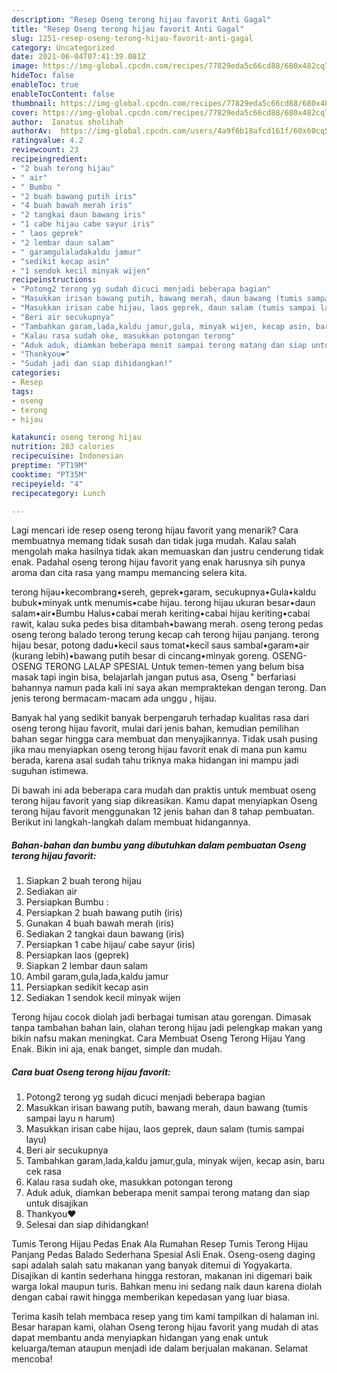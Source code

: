 ```yaml
---
description: "Resep Oseng terong hijau favorit Anti Gagal"
title: "Resep Oseng terong hijau favorit Anti Gagal"
slug: 1251-resep-oseng-terong-hijau-favorit-anti-gagal
category: Uncategorized
date: 2021-06-04T07:41:39.081Z
image: https://img-global.cpcdn.com/recipes/77829eda5c66cd88/680x482cq70/oseng-terong-hijau-favorit-foto-resep-utama.jpg
hideToc: false
enableToc: true
enableTocContent: false
thumbnail: https://img-global.cpcdn.com/recipes/77829eda5c66cd88/680x482cq70/oseng-terong-hijau-favorit-foto-resep-utama.jpg
cover: https://img-global.cpcdn.com/recipes/77829eda5c66cd88/680x482cq70/oseng-terong-hijau-favorit-foto-resep-utama.jpg
author:  Ianatus sholihah
authorAv:  https://img-global.cpcdn.com/users/4a9f6b18afcd161f/60x60cq50/avatar.jpg
ratingvalue: 4.2
reviewcount: 23
recipeingredient:
- "2 buah terong hijau"
- " air"
- " Bumbu "
- "2 buah bawang putih iris"
- "4 buah bawah merah iris"
- "2 tangkai daun bawang iris"
- "1 cabe hijau cabe sayur iris"
- " laos geprek"
- "2 lembar daun salam"
- " garamgulaladakaldu jamur"
- "sedikit kecap asin"
- "1 sendok kecil minyak wijen"
recipeinstructions:
- "Potong2 terong yg sudah dicuci menjadi beberapa bagian"
- "Masukkan irisan bawang putih, bawang merah, daun bawang (tumis sampai layu n harum)"
- "Masukkan irisan cabe hijau, laos geprek, daun salam (tumis sampai layu)"
- "Beri air secukupnya"
- "Tambahkan garam,lada,kaldu jamur,gula, minyak wijen, kecap asin, baru cek rasa"
- "Kalau rasa sudah oke, masukkan potongan terong"
- "Aduk aduk, diamkan beberapa menit sampai terong matang dan siap untuk disajikan"
- "Thankyou❤️"
- "Sudah jadi dan siap dihidangkan!"
categories:
- Resep
tags:
- oseng
- terong
- hijau

katakunci: oseng terong hijau 
nutrition: 283 calories
recipecuisine: Indonesian
preptime: "PT19M"
cooktime: "PT35M"
recipeyield: "4"
recipecategory: Lunch

---
```



Lagi mencari ide resep oseng terong hijau favorit yang menarik? Cara membuatnya memang tidak susah dan tidak juga mudah. Kalau salah mengolah maka hasilnya tidak akan memuaskan dan justru cenderung tidak enak. Padahal oseng terong hijau favorit yang enak harusnya sih punya aroma dan cita rasa yang mampu memancing selera kita.


terong hijau•kecombrang•sereh, geprek•garam, secukupnya•Gula•kaldu bubuk•minyak untk menumis•cabe hijau. terong hijau ukuran besar•daun salam•air•Bumbu Halus•cabai merah keriting•cabai hijau keriting•cabai rawit, kalau suka pedes bisa ditambah•bawang merah. oseng terong pedas oseng terong balado terong terung kecap cah terong hijau panjang. terong hijau besar, potong dadu•kecil saus tomat•kecil saus sambal•garam•air (kurang lebih)•bawang putih besar di cincang•minyak goreng. OSENG-OSENG TERONG LALAP SPESIAL Untuk temen-temen yang belum bisa masak tapi ingin bisa, belajarlah jangan putus asa, Oseng &#34; berfariasi bahannya namun pada kali ini saya akan mempraktekan dengan terong. Dan jenis terong bermacam-macam ada unggu , hijau.

Banyak hal yang sedikit banyak berpengaruh terhadap kualitas rasa dari oseng terong hijau favorit, mulai dari jenis bahan, kemudian pemilihan bahan segar hingga cara membuat dan menyajikannya. Tidak usah pusing jika mau menyiapkan oseng terong hijau favorit enak di mana pun kamu berada, karena asal sudah tahu triknya maka hidangan ini mampu jadi suguhan istimewa.


Di bawah ini ada beberapa cara mudah dan praktis untuk membuat oseng terong hijau favorit yang siap dikreasikan. Kamu dapat menyiapkan Oseng terong hijau favorit menggunakan 12 jenis bahan dan 8 tahap pembuatan. Berikut ini langkah-langkah dalam membuat hidangannya.

<!--inarticleads1-->

##### Bahan-bahan dan bumbu yang dibutuhkan dalam pembuatan Oseng terong hijau favorit:

1. Siapkan 2 buah terong hijau
1. Sediakan  air
1. Persiapkan  Bumbu :
1. Persiapkan 2 buah bawang putih (iris)
1. Gunakan 4 buah bawah merah (iris)
1. Sediakan 2 tangkai daun bawang (iris)
1. Persiapkan 1 cabe hijau/ cabe sayur (iris)
1. Persiapkan  laos (geprek)
1. Siapkan 2 lembar daun salam
1. Ambil  garam,gula,lada,kaldu jamur
1. Persiapkan sedikit kecap asin
1. Sediakan 1 sendok kecil minyak wijen


Terong hijau cocok diolah jadi berbagai tumisan atau gorengan. Dimasak tanpa tambahan bahan lain, olahan terong hijau jadi pelengkap makan yang bikin nafsu makan meningkat. Cara Membuat Oseng Terong Hijau Yang Enak. Bikin ini aja, enak banget, simple dan mudah. 

<!--inarticleads2-->

##### Cara buat Oseng terong hijau favorit:

1. Potong2 terong yg sudah dicuci menjadi beberapa bagian
1. Masukkan irisan bawang putih, bawang merah, daun bawang (tumis sampai layu n harum)
1. Masukkan irisan cabe hijau, laos geprek, daun salam (tumis sampai layu)
1. Beri air secukupnya
1. Tambahkan garam,lada,kaldu jamur,gula, minyak wijen, kecap asin, baru cek rasa
1. Kalau rasa sudah oke, masukkan potongan terong
1. Aduk aduk, diamkan beberapa menit sampai terong matang dan siap untuk disajikan
1. Thankyou❤️
1. Selesai dan siap dihidangkan!

Tumis Terong Hijau Pedas Enak Ala Rumahan Resep Tumis Terong Hijau Panjang Pedas Balado Sederhana Spesial Asli Enak. Oseng-oseng daging sapi adalah salah satu makanan yang banyak ditemui di Yogyakarta. Disajikan di kantin sederhana hingga restoran, makanan ini digemari baik warga lokal maupun turis. Bahkan menu ini sedang naik daun karena diolah dengan cabai rawit hingga memberikan kepedasan yang luar biasa. 

Terima kasih telah membaca resep yang tim kami tampilkan di halaman ini. Besar harapan kami, olahan Oseng terong hijau favorit yang mudah di atas dapat membantu anda menyiapkan hidangan yang enak untuk keluarga/teman ataupun menjadi ide dalam berjualan makanan. Selamat mencoba!
